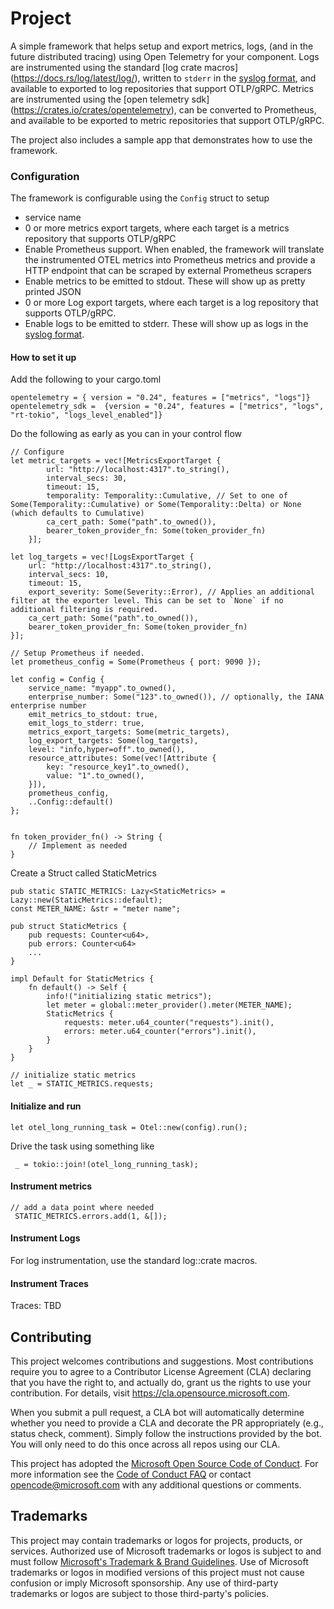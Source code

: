 # Project

A simple framework that helps setup and export metrics, logs, (and in the future distributed tracing) using Open Telemetry for your component.
Logs are instrumented using the standard [log crate macros] (https://docs.rs/log/latest/log/), written to `stderr` in the [syslog format](https://www.rfc-editor.org/rfc/rfc5424#page-8), and available to exported to log repositories that support OTLP/gRPC.
Metrics are instrumented using the [open telemetry sdk] (https://crates.io/crates/opentelemetry), can be converted to Prometheus, and available to be exported to metric repositories that support OTLP/gRPC.

The project also includes a sample app that demonstrates how to use the framework.

### Configuration
The framework is configurable using the `Config` struct to setup
* service name
* 0 or more metrics export targets, where each target is a metrics repository that supports OTLP/gRPC
* Enable Prometheus support. When enabled, the framework will translate the instrumented OTEL metrics into Prometheus metrics and provide a HTTP endpoint that can be scraped by external Prometheus scrapers
* Enable metrics to be emitted to stdout. These will show up as pretty printed JSON
* 0 or more Log export targets, where each target is a log repository that supports OTLP/gRPC.
* Enable logs to be emitted to stderr. These will show up as logs in the [syslog format](https://www.rfc-editor.org/rfc/rfc5424#page-8).

#### How to set it up

Add the following to your cargo.toml
~~~
opentelemetry = { version = "0.24", features = ["metrics", "logs"]}
opentelemetry_sdk =  {version = "0.24", features = ["metrics", "logs", "rt-tokio", "logs_level_enabled"]}
~~~

Do the following as early as you can in your control flow
~~~
// Configure
let metric_targets = vec![MetricsExportTarget {
        url: "http://localhost:4317".to_string(),
        interval_secs: 30,
        timeout: 15,
        temporality: Temporality::Cumulative, // Set to one of Some(Temporality::Cumulative) or Some(Temporality::Delta) or None (which defaults to Cumulative)
        ca_cert_path: Some("path".to_owned()),
        bearer_token_provider_fn: Some(token_provider_fn)
    }];

let log_targets = vec![LogsExportTarget {
    url: "http://localhost:4317".to_string(),
    interval_secs: 10,
    timeout: 15,
    export_severity: Some(Severity::Error), // Applies an additional filter at the exporter level. This can be set to `None` if no additional filtering is required.
    ca_cert_path: Some("path".to_owned()),
    bearer_token_provider_fn: Some(token_provider_fn)
}];

// Setup Prometheus if needed.
let prometheus_config = Some(Prometheus { port: 9090 });

let config = Config {
    service_name: "myapp".to_owned(),
    enterprise_number: Some("123".to_owned()), // optionally, the IANA enterprise number
    emit_metrics_to_stdout: true,
    emit_logs_to_stderr: true,
    metrics_export_targets: Some(metric_targets),
    log_export_targets: Some(log_targets),
    level: "info,hyper=off".to_owned(),
    resource_attributes: Some(vec![Attribute {
        key: "resource_key1".to_owned(),
        value: "1".to_owned(),
    }]),
    prometheus_config,
    ..Config::default()
};


fn token_provider_fn() -> String {
    // Implement as needed
}
~~~

Create a Struct called StaticMetrics
~~~
pub static STATIC_METRICS: Lazy<StaticMetrics> = Lazy::new(StaticMetrics::default);
const METER_NAME: &str = "meter name";

pub struct StaticMetrics {
    pub requests: Counter<u64>,
    pub errors: Counter<u64>
    ...
}

impl Default for StaticMetrics {
    fn default() -> Self {
        info!("initializing static metrics");
        let meter = global::meter_provider().meter(METER_NAME);
        StaticMetrics {
            requests: meter.u64_counter("requests").init(),
            errors: meter.u64_counter("errors").init(),
        }
    }
}

// initialize static metrics
let _ = STATIC_METRICS.requests;
~~~


#### Initialize and run
~~~
let otel_long_running_task = Otel::new(config).run();
~~~

Drive the task using something like
~~~
 _ = tokio::join!(otel_long_running_task);
~~~


#### Instrument metrics
~~~
// add a data point where needed
 STATIC_METRICS.errors.add(1, &[]);
~~~

#### Instrument Logs
For log instrumentation, use the standard log::crate macros.

#### Instrument Traces
Traces: TBD

## Contributing

This project welcomes contributions and suggestions.  Most contributions require you to agree to a
Contributor License Agreement (CLA) declaring that you have the right to, and actually do, grant us
the rights to use your contribution. For details, visit https://cla.opensource.microsoft.com.

When you submit a pull request, a CLA bot will automatically determine whether you need to provide
a CLA and decorate the PR appropriately (e.g., status check, comment). Simply follow the instructions
provided by the bot. You will only need to do this once across all repos using our CLA.

This project has adopted the [Microsoft Open Source Code of Conduct](https://opensource.microsoft.com/codeofconduct/).
For more information see the [Code of Conduct FAQ](https://opensource.microsoft.com/codeofconduct/faq/) or
contact [opencode@microsoft.com](mailto:opencode@microsoft.com) with any additional questions or comments.

## Trademarks

This project may contain trademarks or logos for projects, products, or services. Authorized use of Microsoft
trademarks or logos is subject to and must follow
[Microsoft's Trademark & Brand Guidelines](https://www.microsoft.com/en-us/legal/intellectualproperty/trademarks/usage/general).
Use of Microsoft trademarks or logos in modified versions of this project must not cause confusion or imply Microsoft sponsorship.
Any use of third-party trademarks or logos are subject to those third-party's policies.
